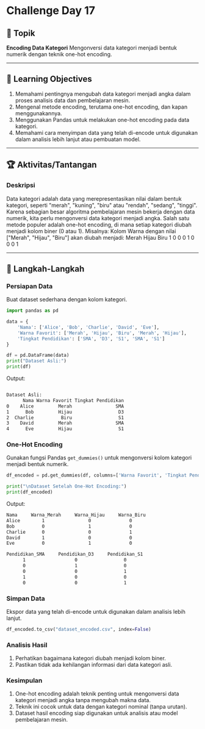 # Challenge Day 17

## 📝 Topik
**Encoding Data Kategori**
Mengonversi data kategori menjadi bentuk numerik dengan teknik one-hot encoding.

---

## 🎯 Learning Objectives
1. Memahami pentingnya mengubah data kategori menjadi angka dalam proses analisis data dan pembelajaran mesin.
2. Mengenal metode encoding, terutama one-hot encoding, dan kapan menggunakannya.
3. Menggunakan Pandas untuk melakukan one-hot encoding pada data kategori.
4. Memahami cara menyimpan data yang telah di-encode untuk digunakan dalam analisis lebih lanjut atau pembuatan model.


---

## 🏆 Aktivitas/Tantangan

### Deskripsi
Data kategori adalah data yang merepresentasikan nilai dalam bentuk kategori, seperti "merah", "kuning", "biru" atau "rendah", "sedang", "tinggi". Karena sebagian besar algoritma pembelajaran mesin bekerja dengan data numerik, kita perlu mengonversi data kategori menjadi angka. Salah satu metode populer adalah one-hot encoding, di mana setiap kategori diubah menjadi kolom biner (0 atau 1).
Misalnya:
Kolom Warna dengan nilai ["Merah", "Hijau", "Biru"] akan diubah menjadi:
Merah
Hijau
Biru
1
0
0
0
1
0
0
0
1


---
## 🚀 Langkah-Langkah

### Persiapan Data
Buat dataset sederhana dengan kolom kategori.
```python
import pandas as pd

data = {
    'Nama': ['Alice', 'Bob', 'Charlie', 'David', 'Eve'],
    'Warna Favorit': ['Merah', 'Hijau', 'Biru', 'Merah', 'Hijau'],
    'Tingkat Pendidikan': ['SMA', 'D3', 'S1', 'SMA', 'S1']
}

df = pd.DataFrame(data)
print("Dataset Asli:")
print(df)
```
Output:
```bash

Dataset Asli:
      Nama Warna Favorit Tingkat Pendidikan
0    Alice         Merah                SMA
1      Bob         Hijau                 D3
2  Charlie          Biru                 S1
3    David         Merah                SMA
4      Eve         Hijau                 S1
```

### One-Hot Encoding
Gunakan fungsi Pandas `get_dummies()` untuk mengonversi kolom kategori menjadi bentuk numerik.
```python
df_encoded = pd.get_dummies(df, columns=['Warna Favorit', 'Tingkat Pendidikan'], prefix=['Warna', 'Pendidikan'])

print("\nDataset Setelah One-Hot Encoding:")
print(df_encoded)
```
Output:
```bash
Nama     Warna_Merah     Warna_Hijau     Warna_Biru
Alice        1                0              0
Bob          0                1              0
Charlie      0                0              1
David        1                0              0 
Eve          0                1              0

Pendidikan_SMA     Pendidikan_D3     Pendidikan_S1
      1                  0                 0
      0                  1                 0
      0                  0                 1
      1                  0                 0 
      0                  0                 1
```

### Simpan Data
Ekspor data yang telah di-encode untuk digunakan dalam analisis lebih lanjut.
```python
df_encoded.to_csv("dataset_encoded.csv", index=False)
```

### Analisis Hasil
1. Perhatikan bagaimana kategori diubah menjadi kolom biner.
2. Pastikan tidak ada kehilangan informasi dari data kategori asli.

### Kesimpulan 
1. One-hot encoding adalah teknik penting untuk mengonversi data kategori menjadi angka tanpa mengubah makna data.
2. Teknik ini cocok untuk data dengan kategori nominal (tanpa urutan).
3. Dataset hasil encoding siap digunakan untuk analisis atau model pembelajaran mesin.
